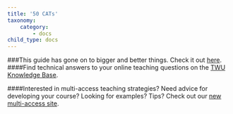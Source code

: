 ```yaml
---
title: '50 CATs'
taxonomy:
    category:
        - docs
child_type: docs
---
```

###This guide has gone on to bigger and better things. Check it out [here](https://multi-access.twu.ca/assessment/assessment-ideas/50-cats).
####Find technical answers to your online teaching questions on the [TWU Knowledge Base](https://trinitywestern.teamdynamix.com/TDClient/1904/Portal/KB/?CategoryID=4747).

####Interested in multi-access teaching strategies? Need advice for developing your course? Looking for examples? Tips? Check out our [new multi-access site](https://multi-access.twu.ca).
<!--
Consider the following list of **Classroom Assessment Techniques** from Angelo and Cross.

## 50 CATs by Angelo and Cross

> Angelo, T. A., & Cross, K. P. (1993). [*Classroom assessment techniques: A handbook for college teachers (2nd ed).*](https://ezproxy.student.twu.ca/login?url=https://search.ebscohost.com/login.aspx?direct=true&db=eric&AN=ED317097&site=eds-live&scope=site&custid=s6511865&groupid=main&profile=eds) Jossey-Bass Publishers.


### Techniques for Assessing Course-Related Knowledge & Skills
##### Assessing Prior Knowledge, Recall, and Understanding
The CATS in this group are recommended to assess declarative learning, the content of a particular subject.
1. Background Knowledge Probe: short, simple questionnaires prepared by instructors for use at the beginning of a course or at the start of new units or topics; can serve as a pretest; typically elicits more detailed information than CAT2. .
2. Focused Listing: focuses students’ attention on a single important term, name, or concept from a lesson or class session and directs students to list ideas related to the “focus.”
3. Misconception/Preconception Check: focus is on uncovering prior knowledge or beliefs that hinder or block new learning; can be designed to uncover incorrect or incomplete knowledge, attitudes, or values
4. Empty Outlines: in a limited amount of time students complete an empty or partially completed outline of an in-class presentation or homework assignment
5. Memory Matrix: students complete a table about course content in which row and column headings are complete but cells are empty
6. Minute Paper: perhaps the most frequently used CAT; students answer 2 questions (What was the most important thing you learned during this class? And What important question remains unanswered?)
7. Muddiest Point: considered my many as the simplest CAT; students respond to 1 question (What was the muddiest point in _________ ?); well suited to large, lower division courses but not to those which emphasize integration, synthesis and evaluation


##### Assessing Skill in analysis and Critical Thinking
The CATS in this group focus on analysis—the breaking down of information, questions, or problems to facilitate understanding and problem solving
8. Categorizing Grid: student complete a grid containing 2 or 3 overarching concepts and a variety of related subordinate elements associated with the larger concepts
9. Defining Features Matrix: students categorize concepts according to presence or absence of important defining features
10. Pro and Con Grid: students list pros/cons, costs/benefits, advantages/disadvantages of an issue, question or value of competing claims
11. Content, Form, and Function Outlines: in an outline form, students analyze the “what” (content), “how” (form), and “why” (function) of a particular message (e.g. poem, newspaper story, billboard, critical essay); also called “What, How, & Why Outlines
12. Analytic Memos: students write a one- or two-page analysis of a specific problem or issue to help inform a decision-maker

##### Assessing Skill in Synthesis and Creative Thinking
The CATS in this group focus on synthesis—each stimulate the student to create, and allow the faculty to assess, original intellectual products that result from a synthesis of course content and the students’ intelligence, judgment, knowledge, and skills.
13. One-Sentence Summary: students answer the questions “Who does what to whom, when, where, how, and why?” (WDWWWWHW) about a given topic and then creates a single informative, grammatical, and long summary sentence
14. Word Journal: involves a 2 part response; 1st the student summarizes a short text in a single word and 2nd the student writes 1-2 paragraphs explaining the word choice
15. Approximate Analogies: students simply complete the 2nd half of an analogy—a is to b as x is to y; described as approximate because rigor of formal logic is not required
16. Concept Maps: students draw or diagram the mental connections they make between a major concept and other concepts they have learned
17. Invented Dialogues: students synthesize their knowledge of issues, personalities, and historical periods into the form of a carefully structured illustrative conversation; 2 levels of invention (select and weave quotes from primary sources or invent reasonable quotes that fit characters and context)
18. Annotated Portfolios: students assemble a very limited number of examples of creative work and supplement with own commentary on significance of examples

##### Assessing Skill in Problem Solving
The CATS in this group focus on problem solving skills of various kinds—recognition of types of problems, determining principles and techniques to solve, perceiving similarities of problem features and ability to reflect and then alter solution strategies.
19. Problem Recognition Tasks: students recognize and identify particular problem types
20. What’s the Principle?: students identify principle or principles to solve problems of various types
21. Documented Problem Solutions: students track in a written format the steps they take to solve problems as if for a “show & tell”
22. Audio- and Videotaped Protocols: students work through a problem solving process and it is captured to allow instructors to assess metacognition (learner’s awareness of and control of thinking)


##### Assessing Skill in Application and Performance
The CATS in this group focus on students’ abilities to apply important—sometimes referenced as conditional knowledge—knowing when and where to apply what know and can do.
23. Directed Paraphrasing: students paraphrase part of a lesson for a specific audience demonstrating ability to translate highly specialized information into language the clients or customers can understand
24. Application Cards: students generate examples of real-work applications for important principles, generalizations, theories or procedures
25. Student-Generated Test Questions: students generate test questions and model answers for critical areas of learning
26. Human Tableau or Class Modeling: Students transform and apply their learning into doing by physically modeling a process or representing an image.
27. Paper or Project Prospectus: Students create a brief plan for a paper or project based on your guiding questions.

### Techniques for Assessing Learner Attitudes, Values, and Self-Awareness
##### Assessing Students’ Awareness of Their Attitudes and Values
The CATS in this group are designed to assist teachers in developing students’ attitudes, opinions, values, and self-awareness within the course curriculum.
28. Classroom Opinion Polls: Students indicate degree of agreement or disagreement with a statement or prompt.
29. Double-entry Journals: Students record and respond to significant passages of text
30. Profiles of Admiral Individuals: Students write a brief description of the characteristics of a person they admire in a field related to the course
31. Everyday Ethical Dilemma: Students respond to a case study that poses a discipline-related ethical dilemma
32. Course-related Self-Confidence Surveys: Students complete an anonymous survey indicating their level of confidence in mastering the course material


##### Assessing Students’ Self-Awareness as Learners
The CATS in this group are recommended to help students express personal goals and clarify self-concept in order to make a connection between the articulated goals and those of the course.
33. Focused Autobiographical Sketches: Students write a brief description of a successful learning experience they had relevant to the course material.
34. Interest/Knowledge/Skills Checklists: Students complete a checklist survey to indicate their knowledge, skills and interest in various course topics.
35. Goal Ranking and Matching: Students list and prioritize 3 to 5 goals they have for their own learning in the course.
36. Self-Assessment Ways of Learning: Students compare themselves with several different “learning styles” profiles to find the most likely match.


##### Assessing Course-Related Learning and Study Skills, Strategies, and Behaviors
The CATS in this group focus both student and teacher attention on the behaviors the student actually engages in when trying to learn.
37. Productive Study-Time Logs: Students complete a study log to record the quantity and quality of time spent studying for a specific course.
38. Punctuated Lectures: Students briefly reflect then create a written record of their listening level of a lecture. Repeat twice in the same lecture and 2- 3 times over 2 to 3 weeks.
39. Process Analysis: Students outline the process they take in completing a specified assignment.
40. Diagnostic Learning Logs: Students write to learn by identifying, diagnosing, and prescribing solutions to their own learning problems.

### Techniques for Assessing Learner Reactions to Instruction
##### Assessing Learner Reactions to Teachers and Teaching
The CATS in this group are designed to provide context-specific feedback that can improve teaching within a particular course.
41. Chain Notes: On an index card that is distributed in advance, each student responds to an open-ended prompt about his or her mental activity that is answered in less than a minute.
42. Electronic Survey Feedback: Students respond to a question or short series of questions about the effectiveness of the course.
43. Teacher-designed Feedback Forms: Students respond to specific questions through a focused feedback form about the effectiveness of a particular class session.
44. Group Instructional Feedback Technique: Students respond to three questions related to the student’s learning in the course.
45. Classroom Assessment Quality Circles: A group or groups of students provide the instructor with ongoing assessment of the course through structured interactions.

##### Assessing Learner Reactions to Class Activities, Assignments, and Materials
The CATS in this group are designed to give teachers information that will help them improve their course materials and assignments.
46. RSQC2 (Recall, Summarize, Question, Connect and Comment): Students write brief statements that recall, summarize, question, connect and comment on meaningful points from previous class.
47. Group-Work Evaluation: Students complete a brief survey about how their group is functioning and make suggestions for improving the group process.
48. Reading Rating Sheets: Students complete a form that rates the effectiveness of the assigned readings.
49. Assignment Assessments: Students respond to 2 or 3 open-ended questions about the value of an assignment to their learning.
50. Exam Evaluations: Students provide feedback about an exam’s learning value and/or format.
-->
